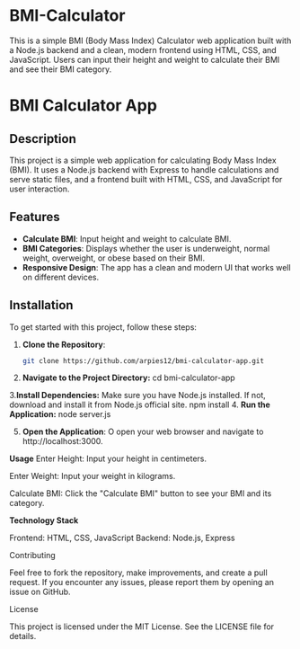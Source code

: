# BMI-Calculator
This is a simple BMI (Body Mass Index) Calculator web application built with a Node.js backend and a clean, modern frontend using HTML, CSS, and JavaScript. Users can input their height and weight to calculate their BMI and see their BMI category.

# BMI Calculator App

## Description

This project is a simple web application for calculating Body Mass Index (BMI). It uses a Node.js backend with Express to handle calculations and serve static files, and a frontend built with HTML, CSS, and JavaScript for user interaction.

## Features

- **Calculate BMI**: Input height and weight to calculate BMI.
- **BMI Categories**: Displays whether the user is underweight, normal weight, overweight, or obese based on their BMI.
- **Responsive Design**: The app has a clean and modern UI that works well on different devices.

## Installation

To get started with this project, follow these steps:

1. **Clone the Repository**:
   ```bash
   git clone https://github.com/arpies12/bmi-calculator-app.git

2. **Navigate to the Project Directory:**
   cd bmi-calculator-app

3.**Install Dependencies:**
Make sure you have Node.js installed. If not, download and install it from Node.js official site.
  npm install
4. **Run the Application:**
node server.js

5. **Open the Application**: O
open your web browser and navigate to http://localhost:3000.

**Usage**
Enter Height: Input your height in centimeters.

Enter Weight: Input your weight in kilograms.

Calculate BMI: Click the "Calculate BMI" button to see your BMI and its category.

**Technology Stack**

Frontend: HTML, CSS, JavaScript
Backend: Node.js, Express

Contributing

Feel free to fork the repository, make improvements, and create a pull request. If you encounter any issues, please report them by opening an issue on GitHub.

License

This project is licensed under the MIT License. See the LICENSE file for details.



